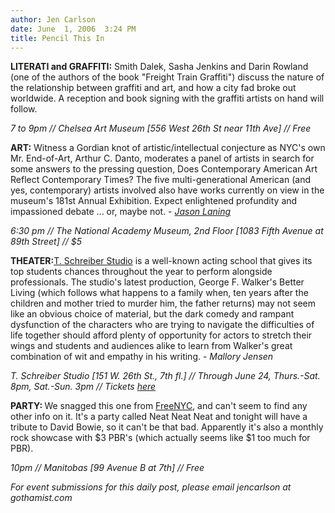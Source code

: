 ```yaml
---
author: Jen Carlson
date: June  1, 2006  3:24 PM
title: Pencil This In
---
```


<p><strong>LITERATI and GRAFFITI:</strong> Smith Dalek, Sasha Jenkins and Darin Rowland (one of the authors of the book &quot;Freight Train Graffiti&quot;) discuss the nature of the relationship between graffiti and art, and how a city fad broke out worldwide. A reception and book signing with the graffiti artists on hand will follow.</p>

<p><em>7 to 9pm // Chelsea Art Museum [556 West 26th St near 11th Ave] // Free</em></p>

<p><strong>ART:</strong> Witness a Gordian knot of artistic/intellectual conjecture as NYC&apos;s own Mr. End-of-Art, Arthur C. Danto, moderates a panel of artists in search for some answers to the pressing question, Does Contemporary American Art Reflect Contemporary Times? The five multi-generational American (and yes, contemporary) artists involved also have works currently on view in the museum&apos;s 181st Annual Exhibition. Expect enlightened profundity and impassioned debate ... or, maybe not. - <a href="https://web.archive.org/web/20110623142923/http://artsoldier.blogspot.com/"><em>Jason Laning</em></a></p>

<p><em>6:30 pm // The National Academy Museum, 2nd Floor [1083 Fifth Avenue at 89th Street] // $5 </em></p>

<p><strong>THEATER:</strong><a href="https://web.archive.org/web/20110623142923/http://tschreiber.com/index.htm">T. Schreiber Studio</a> is a well-known acting school that gives its top students chances throughout the year to perform alongside professionals. The studio&apos;s latest production, George F. Walker&apos;s Better Living (which follows what happens to a family when, ten years after the children and mother tried to murder him, the father returns) may not seem like an obvious choice of material, but the dark comedy and rampant dysfunction of the characters who are trying to navigate the difficulties of life together should afford plenty of opportunity for actors to stretch their wings and students and audiences alike to learn from Walker&apos;s great combination of wit and empathy in his writing. - <em>Mallory Jensen</em></p>

<p><em>T. Schreiber Studio [151 W. 26th St., 7th fl.] // Through June 24, Thurs.-Sat. 8pm, Sat.-Sun. 3pm // Tickets <a href="https://web.archive.org/web/20110623142923/http://www.ovationtix.com/trs/pr/685">here</a> </em></p>

<p><strong>PARTY: </strong>We snagged this one from <a href="https://web.archive.org/web/20110623142923/http://FreeNYC.net/">FreeNYC</a>, and can&apos;t seem to find any other info on it. It&apos;s a party called Neat Neat Neat and tonight will have a tribute to David Bowie, so it can&apos;t be that bad. Apparently it&apos;s also a monthly rock showcase with $3 PBR&apos;s (which actually seems like $1 too much for PBR). </p>

<p><em>10pm // Manitobas [99 Avenue B at 7th] // Free</em></p>

<p><em>For event submissions for this daily post, please email jencarlson at gothamist.com</em></p>